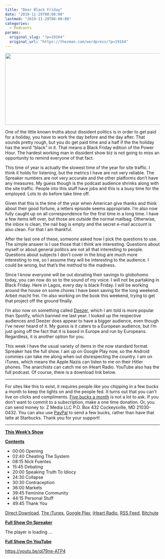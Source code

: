 ```yaml
---
title: "Dear Black Friday"
date: "2019-11-29T00:00:00"
lastmod: "2019-11-29T00:00:00"
categories:
  - Podcasts
params:
  original_slug: "?p=19164"
  original_url: "https://thezman.com/wordpress/?p=19164"
---
```


[<img
src="http://thezman.com/wordpress/wp-content/uploads/2018/01/Power-Hour.png"
decoding="async" width="600" height="233" />](http://thezman.com/wordpress/wp-content/uploads/2018/01/Power-Hour.png)

One of the little known truths about dissident politics is in order to
get paid for a holiday, you have to work the day before and the day
after. That sounds pretty rough, but you do get paid time and a half if
the the holiday has the word “black” in it. That means a Black Friday
edition of the Power Hour. The hardest working man in dissident show biz
is not going to miss an opportunity to remind everyone of that fact.

This time of year is actually the slowest time of the year for site
traffic. I think it holds for listening, but the metrics I have are not
very reliable. The Spreaker numbers are not very accurate and the other
platforms don’t have any measures. My guess though is the podcast
audience shrinks along with the site traffic. People into this stuff
have jobs and this is a busy time for the employed. Lots to do before
take time off.

Given that this is the time of the year when American give thanks and
think about their good fortune, a letters episode seems appropriate. I’m
also now fully caught up on all correspondence for the first time in a
long time. I have a few items left over, but those are outside the
normal mailbag. Otherwise, the inbox is clean, the nail bag is empty and
the secret e-mail account is also clean. For that I am thankful.

After the last one of these, someone asked how I pick the questions to
use. The simple answer is I use those that I think are interesting.
Questions about myself or about general politics are not all that
interesting to people. Questions about subjects I don’t cover in the
blog are much more interesting to me, so I assume they will be
interesting to the audience. I could be wrong, but that’s the method to
the madness.

Since I know everyone will be out donating their savings to globohomo
today, you can now do so to the sound of my voice. I will not be
partaking in Black Friday. Here in Lagos, every day is black Friday. I
will be working around the house on some chores I have been saving for
the long weekend. Arbeit macht frei. I’m also working on the book this
weekend, trying to get that project off the ground finally.

I’m also now on something called
<a href="https://www.deezer.com/us/" rel="noopener noreferrer"
target="_blank">Deezer</a>, which I am told is more popular than
Spotify, which banned me last year. I looked up the respective audiences
and Deezer does appear to have a bigger audience, even though I’ve never
heard of it. My guess is it caters to a European audience, but I’m just
going off the fact that it is based in Europe and run by Europeans.
Regardless, it is another option for you.

This week I have the usual variety of items in the now standard format.
Spreaker has the full show. I am up on Google Play now, so the Android
commies can take me along when out disrespecting the country. I am on
iTunes, which means the Apple Nazis can listen to me on their Hitler
phones. The anarchists can catch me on iHeart Radio. YouTube also has
the full podcast. Of course, there is a download link below.

------------------------------------------------------------------------

For sites like this to exist, it requires people like you chipping in a
few bucks a month to keep the lights on and the people fed. It turns out
that you can’t live on clicks and compliments.
<a href="https://www.subscribestar.com/the-z-blog"
rel="noopener noreferrer" target="_blank">Five bucks a month</a> is not
a lot to ask. If you don’t want to commit to a subscription, make a one
time donation. Or, you can send money to: Z Media LLC P.O. Box 432
Cockeysville, MD 21030-0432. You can also use <a
href="https://www.paypal.com/cgi-bin/webscr?cmd=_s-xclick&amp;hosted_button_id=UDAS2Q8JYA6CN&amp;source=url"
rel="noopener noreferrer" target="_blank">PayPal</a> to send a few
bucks, rather than have that latte at Starbucks. Thank you for your
support!

------------------------------------------------------------------------

**<u>This Week’s Show</u>**

**<u>Contents</u>**

-   00:00 Opening
-   02:40 Cheating The System
-   08:15 Nick Fuentes
-   15:45 Debating
-   20:00 Speaking Truth To Idiocy
-   24:30 Collapse
-   30:30 Contraception
-   36:00 Markets
-   39:45 Feminine Community
-   44:15 Personal Stuff
-   49:45 Thank You

<a href="https://api.spreaker.com/v2/episodes/20347237/download.mp3"
rel="noopener noreferrer" target="_blank">Direct Download</a>, <a
href="https://itunes.apple.com/us/podcast/the-z-blog-power-hour/id1262799640?mt=2"
rel="noopener noreferrer" target="_blank">The iTunes</a>, <a
href="https://podcasts.google.com/?feed=aHR0cHM6Ly93d3cuc3ByZWFrZXIuY29tL3Nob3cvMjU4OTY1Ny9lcGlzb2Rlcy9mZWVk"
rel="noopener noreferrer" target="_blank">Google Play</a>, <a href="https://www.iheart.com/podcast/the-z-blog-power-hour-29246491/"
rel="noopener noreferrer" target="_blank">iHeart Radio,</a>
<a href="https://www.spreaker.com/show/2589657/episodes/feed"
rel="noopener noreferrer" target="_blank">RSS Feed</a>,
<a href="https://www.bitchute.com/channel/OfDOhe43n3QL/"
rel="noopener noreferrer" target="_blank">Bitchute</a>

**<u>Full Show On Spreaker</u>**

The player is loading ...

<span class="widget_spinner dark"></span>

**<u>Full Show On YouTube</u>**

https://youtu.be/ql79ne-ATP4
